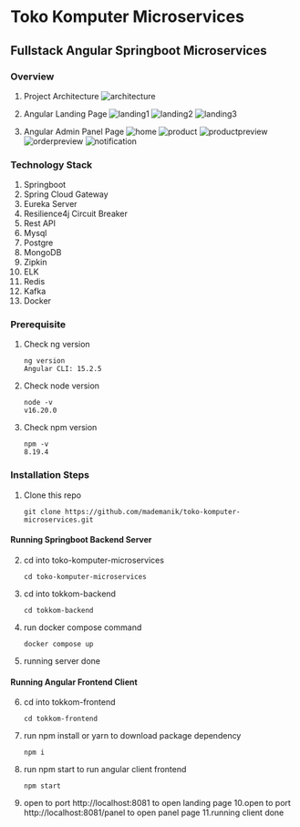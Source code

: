 # Toko Komputer Microservices
## Fullstack Angular Springboot Microservices

### Overview

1. Project Architecture
![architecture](https://i.postimg.cc/jSRxxpDm/microservices-tokkom.png) 

2. Angular Landing Page
![landing1](https://i.postimg.cc/HLBCknq7/landing1.png)
![landing2](https://i.postimg.cc/QtCZ9sDY/landing2.png)
![landing3](https://i.postimg.cc/Jh1L8Z2L/landing3.png)

3. Angular Admin Panel Page
![home](https://i.postimg.cc/wBV9R0mM/home.png)
![product](https://i.postimg.cc/Hnfm1NfZ/product.png)
![productpreview](https://i.postimg.cc/sDhy4Vht/product-preview.png)
![orderpreview](https://i.postimg.cc/BZy4F8XT/order-preview.png)
![notification](https://i.postimg.cc/cCKWjW5t/notification.png)

### Technology Stack
1. Springboot
2. Spring Cloud Gateway
3. Eureka Server
4. Resilience4j Circuit Breaker
5. Rest API
6. Mysql
7. Postgre
8. MongoDB
9. Zipkin
10. ELK
11. Redis
12. Kafka
13. Docker

### Prerequisite

1. Check ng version
   ```
   ng version
   Angular CLI: 15.2.5
   ```
2. Check node version
   ```
   node -v
   v16.20.0
   ```
3. Check npm version
   ```
   npm -v
   8.19.4
   ```

### Installation Steps

1. Clone this repo
   ```
   git clone https://github.com/mademanik/toko-komputer-microservices.git
   ```
   
#### Running Springboot Backend Server
2. cd into toko-komputer-microservices
   ```
   cd toko-komputer-microservices
   ```
3. cd into tokkom-backend
   ```
   cd tokkom-backend
   ```
4. run docker compose command
   ```
   docker compose up
   ```
5. running server done

#### Running Angular Frontend Client
6. cd into tokkom-frontend
   ```
   cd tokkom-frontend
   ```
7. run npm install or yarn to download package dependency
   ```
   npm i
   ```
8. run npm start to run angular client frontend
   ```
   npm start
   ```
9. open to port http://localhost:8081 to open landing page
10.open to port http://localhost:8081/panel to open panel page
11.running client done
